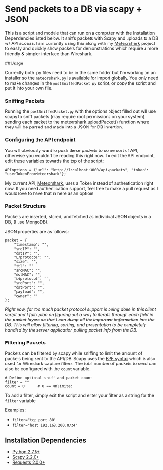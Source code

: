 # Send packets to a DB via scapy + JSON 

This is a script and module that can run on a computer with the Installation Dependencies listed below. It sniffs packets with Scapy and uploads to a DB w/ API access. I am currently using this along with my [Meteorshark](https://www.github.com/thepacketgeek/meteorshark "Meteorshark") project to easily and quickly show packets for demonstrations which require a more friendly & simpler interface than Wireshark. 

##Usage

Currently both .py files need to be in the same folder but I'm working on an installer so the `meteorshark.py` is available for import globally. You only need to make changes in the `postSniffedPacket.py` script, or copy the script and put it into your own file. 

### Sniffing Packets

Running the `postSniffedPacket.py` with the options object filled out will use scapy to sniff packets (may require root permissions on your system), sending each packet to the meteorshark.uploadPacket() function where they will be parsed and made into a JSON for DB insertion.

### Configuring the API endpoint

You will obviously want to push these packets to some sort of API, otherwise you wouldn't be reading this right now.  To edit the API endpoint, edit these variables towards the top of the script:

`APIoptions = {"url": "http://localhost:3000/api/packets", "token": "userTokenFromMeteorshark"};`

My current API, [Meteorshark](https://www.github.com/thepacketgeek/meteorshark "Meteorshark"), uses a Token instead of authentication right now.  If you need authentication support, feel free to make a pull request as I would love to have that in here as an option!


### Packet Structure

Packets are inserted, stored, and fetched as individual JSON objects in a DB, (I use MongoDB). 

JSON properties are as follows:

<pre><code>packet = {
    "timestamp": "",
	"srcIP": "",
	"dstIP": "",
	"L7protocol": "",
	"size": "",
	"ttl": ""
	"srcMAC": "",
	"dstMAC": "",
	"L4protocol": "",
	"srcPort": "",
	"dstPort": "",
	"payload": "",
	"owner": ""
};
</code></pre>

*Right now, far too much packet protocol support is being done in this client script and I fully plan on figuring out a way to iterate through each field in the packet layers so that I can dump all the important imformation into the DB. This will allow filtering, sorting, and presentation to be completely handled by the server application pulling packet info from the DB.*

### Filtering Packets

Packets can be filtered by scapy while sniffing to limit the amount of packets being sent to the API/DB. Scapy uses the [BPF syntax](http://biot.com/capstats/bpf.html "BPF Syntax") which is also used for Wireshark capture filters. The total number of packets to send can also be configured with the `count` variable.

<pre><code># Define optional sniff and packet count
filter = ""
count = 0      # 0 == unlimited
</code></pre>

To add a filter, simply edit the script and enter your filter as a string for the `filter` variable.

Examples:

- `filter="tcp port 80"`
- `filter="host 192.168.200.0/24"`

## Installation Dependencies

* [Python 2.7.5+](http://python.org/download/releases/2.7.5/ "Python 2.7.5")
* [Scapy 2.2.0+](http://www.secdev.org/projects/scapy/ "Scapy 2.2.0")
* [Requests 2.0.0+](http://docs.python-requests.org/en/latest/user/install/ "Requests")